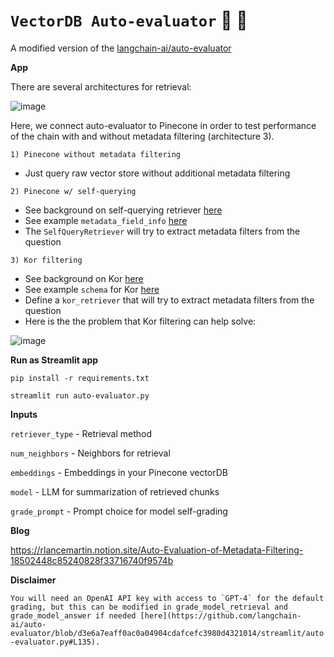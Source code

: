 # `VectorDB Auto-evaluator` :brain: :memo:

A modified version of the [langchain-ai/auto-evaluator](https://github.com/langchain-ai/auto-evaluator/tree/main/streamlit)

**App**

There are several architectures for retrieval:

![image](https://github.com/langchain-ai/auto-evaluator/assets/122662504/e8763dc0-474d-4c59-97c7-00c70cbc974e)

Here, we connect auto-evaluator to Pinecone in order to test performance of the chain with and without metadata filtering (architecture 3). 

`1) Pinecone without metadata filtering`
* Just query raw vector store without additional metadata filtering

`2) Pinecone w/ self-querying`

* See background on self-querying retriever [here](https://python.langchain.com/en/latest/modules/indexes/retrievers/examples/self_query_retriever.html)
* See example `metadata_field_info` [here](https://github.com/langchain-ai/auto-evaluator/blob/d3e6a7eaff0ac0a04904cdafcefc3980d4321014/streamlit/self_query_retriever_lex.py#L3)
* The `SelfQueryRetriever` will try to extract metadata filters from the question

`3) Kor filtering`

* See background on Kor [here](https://eyurtsev.github.io/kor/tutorial.html)
* See example `schema` for Kor [here](https://github.com/langchain-ai/auto-evaluator/blob/d3e6a7eaff0ac0a04904cdafcefc3980d4321014/streamlit/kor_retriever_lex.py#L8) 
* Define a `kor_retriever` that will try to extract metadata filters from the question
* Here is the the problem that Kor filtering can help solve:

![image](https://github.com/langchain-ai/auto-evaluator/assets/122662504/7e12fd3b-4f97-4afa-a3ab-d325f16c4a35)

**Run as Streamlit app**

`pip install -r requirements.txt`

`streamlit run auto-evaluator.py`

**Inputs**
 
`retriever_type` - Retrieval method

`num_neighbors` - Neighbors for retrieval 

`embeddings` - Embeddings in your Pinecone vectorDB

`model` - LLM for summarization of retrieved chunks 

`grade_prompt` - Prompt choice for model self-grading

**Blog**

https://rlancemartin.notion.site/Auto-Evaluation-of-Metadata-Filtering-18502448c85240828f33716740f9574b

**Disclaimer**

```You will need an OpenAI API key with access to `GPT-4` for the default grading, but this can be modified in grade_model_retrieval and grade_model_answer if needed [here](https://github.com/langchain-ai/auto-evaluator/blob/d3e6a7eaff0ac0a04904cdafcefc3980d4321014/streamlit/auto-evaluator.py#L135).```
